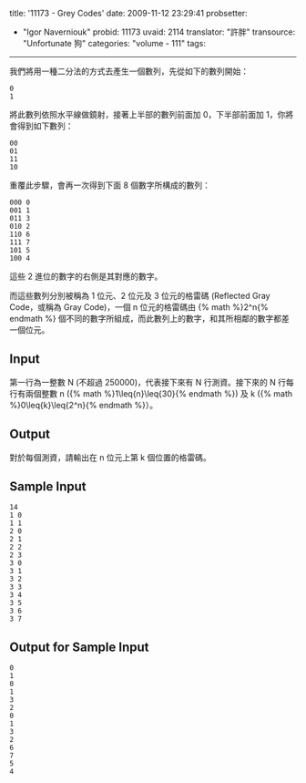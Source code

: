 title: '11173 - Grey Codes'
date: 2009-11-12 23:29:41
probsetter:
- "Igor Naverniouk"
probid: 11173
uvaid: 2114
translator: "許胖"
transource: "Unfortunate 狗"
categories: "volume - 111"
tags:
---

我們將用一種二分法的方式去產生一個數列，先從如下的數列開始：

	0
	1

將此數列依照水平線做鏡射，接著上半部的數列前面加 0，下半部前面加 1，你將會得到如下數列：

	00
	01
	11
	10

重覆此步驟，會再一次得到下面 8 個數字所構成的數列：

	000 0
	001 1
	011 3
	010 2
	110 6
	111 7
	101 5
	100 4

這些 2 進位的數字的右側是其對應的數字。

而這些數列分別被稱為 1 位元、2 位元及 3 位元的格雷碼 (Reflected Gray Code，或稱為 Gray Code)，一個 n 位元的格雷碼由 {% math %}2^n{% endmath %} 個不同的數字所組成，而此數列上的數字，和其所相鄰的數字都差一個位元。

<!-- more -->

## Input ##

第一行為一整數 N (不超過 250000)，代表接下來有 N 行測資。接下來的 N 行每行有兩個整數 n ({% math %}1\leq{n}\leq{30}{% endmath %}) 及 k ({% math %}0\leq{k}\leq{2^n}{% endmath %}）。

## Output ##

對於每個測資，請輸出在 n 位元上第 k 個位置的格雷碼。

## Sample Input ##

	14
	1 0
	1 1
	2 0
	2 1
	2 2
	2 3
	3 0
	3 1
	3 2
	3 3
	3 4
	3 5
	3 6
	3 7

## Output for Sample Input ##

	0
	1
	0
	1
	3
	2
	0
	1
	3
	2
	6
	7
	5
	4